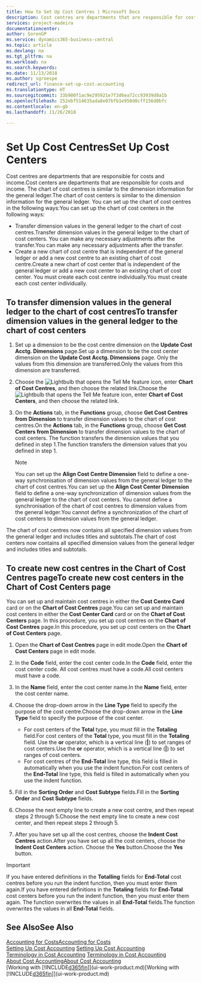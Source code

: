 ```yaml
---
title: How to Set Up Cost Centres | Microsoft Docs
description: Cost centres are departments that are responsible for costs and income. The chart of cost centres is similar to the dimension information for the general ledger.
services: project-madeira
documentationcenter: 
author: SorenGP
ms.service: dynamics365-business-central
ms.topic: article
ms.devlang: na
ms.tgt_pltfrm: na
ms.workload: na
ms.search.keywords: 
ms.date: 11/13/2018
ms.author: sgroespe
redirect_url: finance-set-up-cost-accounting
ms.translationtype: HT
ms.sourcegitcommit: 33b900f1ac9e295921e7f3d6ea72cc93939d8a1b
ms.openlocfilehash: 252ebf514635ada8e07bfb1e950d0cff156d0bfc
ms.contentlocale: en-gb
ms.lasthandoff: 11/26/2018

---
```

# <a name="set-up-cost-centers"></a><span data-ttu-id="04f12-104">Set Up Cost Centres</span><span class="sxs-lookup"><span data-stu-id="04f12-104">Set Up Cost Centers</span></span>
<span data-ttu-id="04f12-105">Cost centres are departments that are responsible for costs and income.</span><span class="sxs-lookup"><span data-stu-id="04f12-105">Cost centers are departments that are responsible for costs and income.</span></span> <span data-ttu-id="04f12-106">The chart of cost centres is similar to the dimension information for the general ledger.</span><span class="sxs-lookup"><span data-stu-id="04f12-106">The chart of cost centers is similar to the dimension information for the general ledger.</span></span> <span data-ttu-id="04f12-107">You can set up the chart of cost centres in the following ways:</span><span class="sxs-lookup"><span data-stu-id="04f12-107">You can set up the chart of cost centers in the following ways:</span></span>  

-   <span data-ttu-id="04f12-108">Transfer dimension values in the general ledger to the chart of cost centres.</span><span class="sxs-lookup"><span data-stu-id="04f12-108">Transfer dimension values in the general ledger to the chart of cost centers.</span></span> <span data-ttu-id="04f12-109">You can make any necessary adjustments after the transfer.</span><span class="sxs-lookup"><span data-stu-id="04f12-109">You can make any necessary adjustments after the transfer.</span></span>  
-   <span data-ttu-id="04f12-110">Create a new chart of cost centre that is independent of the general ledger or add a new cost centre to an existing chart of cost centre.</span><span class="sxs-lookup"><span data-stu-id="04f12-110">Create a new chart of cost center that is independent of the general ledger or add a new cost center to an existing chart of cost center.</span></span> <span data-ttu-id="04f12-111">You must create each cost centre individually.</span><span class="sxs-lookup"><span data-stu-id="04f12-111">You must create each cost center individually.</span></span>  

## <a name="to-transfer-dimension-values-in-the-general-ledger-to-the-chart-of-cost-centers"></a><span data-ttu-id="04f12-112">To transfer dimension values in the general ledger to the chart of cost centres</span><span class="sxs-lookup"><span data-stu-id="04f12-112">To transfer dimension values in the general ledger to the chart of cost centers</span></span>  
1.  <span data-ttu-id="04f12-113">Set up a dimension to be the cost centre dimension on the **Update Cost Acctg. Dimensions** page.</span><span class="sxs-lookup"><span data-stu-id="04f12-113">Set up a dimension to be the cost center dimension on the **Update Cost Acctg. Dimensions** page.</span></span> <span data-ttu-id="04f12-114">Only the values from this dimension are transferred.</span><span class="sxs-lookup"><span data-stu-id="04f12-114">Only the values from this dimension are transferred.</span></span>  
2.  <span data-ttu-id="04f12-115">Choose the ![Lightbulb that opens the Tell Me feature](media/ui-search/search_small.png "Tell me what you want to do") icon, enter **Chart of Cost Centres**, and then choose the related link.</span><span class="sxs-lookup"><span data-stu-id="04f12-115">Choose the ![Lightbulb that opens the Tell Me feature](media/ui-search/search_small.png "Tell me what you want to do") icon, enter **Chart of Cost Centers**, and then choose the related link.</span></span>  
3.  <span data-ttu-id="04f12-116">On the **Actions** tab, in the **Functions** group, choose **Get Cost Centres from Dimension** to transfer dimension values to the chart of cost centres.</span><span class="sxs-lookup"><span data-stu-id="04f12-116">On the **Actions** tab, in the **Functions** group, choose **Get Cost Centers from Dimension** to transfer dimension values to the chart of cost centers.</span></span> <span data-ttu-id="04f12-117">The function transfers the dimension values that you defined in step 1.</span><span class="sxs-lookup"><span data-stu-id="04f12-117">The function transfers the dimension values that you defined in step 1.</span></span>  

    > [!NOTE]  
    >  <span data-ttu-id="04f12-118">You can set up the **Align Cost Centre Dimension**  field to define a one-way synchronisation of dimension values from the general ledger to the chart of cost centres.</span><span class="sxs-lookup"><span data-stu-id="04f12-118">You can set up the **Align Cost Center Dimension**  field to define a one-way synchronization of dimension values from the general ledger to the chart of cost centers.</span></span> <span data-ttu-id="04f12-119">You cannot define a synchronisation of the chart of cost centres to dimension values from the general ledger.</span><span class="sxs-lookup"><span data-stu-id="04f12-119">You cannot define a synchronization of the chart of cost centers to dimension values from the general ledger.</span></span>  

<span data-ttu-id="04f12-120">The chart of cost centres now contains all specified dimension values from the general ledger and includes titles and subtotals.</span><span class="sxs-lookup"><span data-stu-id="04f12-120">The chart of cost centers now contains all specified dimension values from the general ledger and includes titles and subtotals.</span></span>  

## <a name="to-create-new-cost-centers-in-the-chart-of-cost-centers-page"></a><span data-ttu-id="04f12-121">To create new cost centres in the Chart of Cost Centres page</span><span class="sxs-lookup"><span data-stu-id="04f12-121">To create new cost centers in the Chart of Cost Centers page</span></span>  
<span data-ttu-id="04f12-122">You can set up and maintain cost centres in either the **Cost Centre Card** card or on the **Chart of Cost Centres** page.</span><span class="sxs-lookup"><span data-stu-id="04f12-122">You can set up and maintain cost centers in either the **Cost Center Card** card or on the **Chart of Cost Centers** page.</span></span> <span data-ttu-id="04f12-123">In this procedure, you set up cost centres on the **Chart of Cost Centres** page.</span><span class="sxs-lookup"><span data-stu-id="04f12-123">In this procedure, you set up cost centers on the **Chart of Cost Centers** page.</span></span>  

1. <span data-ttu-id="04f12-124">Open the **Chart of Cost Centres** page in edit mode.</span><span class="sxs-lookup"><span data-stu-id="04f12-124">Open the **Chart of Cost Centers** page in edit mode.</span></span>  
2. <span data-ttu-id="04f12-125">In the **Code** field, enter the cost center code.</span><span class="sxs-lookup"><span data-stu-id="04f12-125">In the **Code** field, enter the cost center code.</span></span> <span data-ttu-id="04f12-126">All cost centres must have a code.</span><span class="sxs-lookup"><span data-stu-id="04f12-126">All cost centers must have a code.</span></span>  
3. <span data-ttu-id="04f12-127">In the **Name** field, enter the cost center name.</span><span class="sxs-lookup"><span data-stu-id="04f12-127">In the **Name** field, enter the cost center name.</span></span>  
4. <span data-ttu-id="04f12-128">Choose the drop-down arrow in the **Line Type** field to specify the purpose of the cost centre.</span><span class="sxs-lookup"><span data-stu-id="04f12-128">Choose the drop-down arrow in the **Line Type** field to specify the purpose of the cost center.</span></span>  

    - <span data-ttu-id="04f12-129">For cost centers of the **Total** type, you must fill in the **Totaling** field.</span><span class="sxs-lookup"><span data-stu-id="04f12-129">For cost centers of the **Total** type, you must fill in the **Totaling** field.</span></span> <span data-ttu-id="04f12-130">Use the **or** operator, which is a vertical line (**&#124;**) to set ranges of cost centers.</span><span class="sxs-lookup"><span data-stu-id="04f12-130">Use the **or** operator, which is a vertical line (**&#124;**) to set ranges of cost centers.</span></span>  
    - <span data-ttu-id="04f12-131">For cost centres of the **End-Total** line type, this field is filled in automatically when you use the indent function.</span><span class="sxs-lookup"><span data-stu-id="04f12-131">For cost centers of the **End-Total** line type, this field is filled in automatically when you use the indent function.</span></span>  
5.  <span data-ttu-id="04f12-132">Fill in the **Sorting Order** and **Cost Subtype** fields.</span><span class="sxs-lookup"><span data-stu-id="04f12-132">Fill in the **Sorting Order** and **Cost Subtype** fields.</span></span>  
6.  <span data-ttu-id="04f12-133">Choose the next empty line to create a new cost centre, and then repeat steps 2 through 5.</span><span class="sxs-lookup"><span data-stu-id="04f12-133">Choose the next empty line to create a new cost center, and then repeat steps 2 through 5.</span></span>  
7.  <span data-ttu-id="04f12-134">After you have set up all the cost centres, choose the **Indent Cost Centres** action.</span><span class="sxs-lookup"><span data-stu-id="04f12-134">After you have set up all the cost centers, choose the **Indent Cost Centers** action.</span></span> <span data-ttu-id="04f12-135">Choose the **Yes** button.</span><span class="sxs-lookup"><span data-stu-id="04f12-135">Choose the **Yes** button.</span></span>  

> [!IMPORTANT]  
>  <span data-ttu-id="04f12-136">If you have entered definitions in the **Totalling** fields for **End-Total** cost centres before you run the indent function, then you must enter them again.</span><span class="sxs-lookup"><span data-stu-id="04f12-136">If you have entered definitions in the **Totaling** fields for **End-Total** cost centers before you run the indent function, then you must enter them again.</span></span> <span data-ttu-id="04f12-137">The function overwrites the values in all **End-Total** fields.</span><span class="sxs-lookup"><span data-stu-id="04f12-137">The function overwrites the values in all **End-Total** fields.</span></span>  

## <a name="see-also"></a><span data-ttu-id="04f12-138">See Also</span><span class="sxs-lookup"><span data-stu-id="04f12-138">See Also</span></span>  
[<span data-ttu-id="04f12-139">Accounting for Costs</span><span class="sxs-lookup"><span data-stu-id="04f12-139">Accounting for Costs</span></span>](finance-manage-cost-accounting.md)  
<span data-ttu-id="04f12-140">[Setting Up Cost Accounting](finance-set-up-cost-accounting.md) </span><span class="sxs-lookup"><span data-stu-id="04f12-140">[Setting Up Cost Accounting](finance-set-up-cost-accounting.md) </span></span>  
<span data-ttu-id="04f12-141">[Terminology in Cost Accounting](finance-terminology-in-cost-accounting.md) </span><span class="sxs-lookup"><span data-stu-id="04f12-141">[Terminology in Cost Accounting](finance-terminology-in-cost-accounting.md) </span></span>  
[<span data-ttu-id="04f12-142">About Cost Accounting</span><span class="sxs-lookup"><span data-stu-id="04f12-142">About Cost Accounting</span></span>](finance-about-cost-accounting.md)  
<span data-ttu-id="04f12-143">[Working with [!INCLUDE[d365fin](includes/d365fin_md.md)]](ui-work-product.md)</span><span class="sxs-lookup"><span data-stu-id="04f12-143">[Working with [!INCLUDE[d365fin](includes/d365fin_md.md)]](ui-work-product.md)</span></span>


